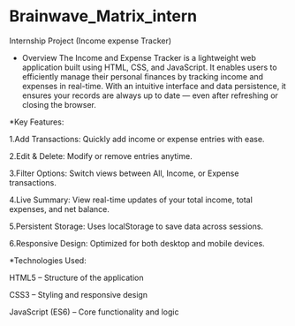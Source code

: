 # Brainwave_Matrix_intern
Internship Project (Income expense Tracker)

* Overview
The Income and Expense Tracker is a lightweight web application built using HTML, CSS, and JavaScript. It enables users to efficiently manage their personal finances by tracking income and expenses in real-time. With an intuitive interface and data persistence, it ensures your records are always up to date — even after refreshing or closing the browser.

 *Key Features:
 
1.Add Transactions: Quickly add income or expense entries with ease.

2.Edit & Delete: Modify or remove entries anytime.

3.Filter Options: Switch views between All, Income, or Expense transactions.

4.Live Summary: View real-time updates of your total income, total expenses, and net balance.

5.Persistent Storage: Uses localStorage to save data across sessions.

6.Responsive Design: Optimized for both desktop and mobile devices.

*Technologies Used:

HTML5 – Structure of the application

CSS3 – Styling and responsive design

JavaScript (ES6) – Core functionality and logic

